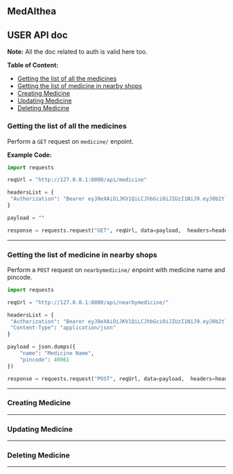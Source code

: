 ## MedAlthea

## USER API doc

**Note:** All the doc related to auth is valid here too.

**Table of Content:**

  - [Getting the list of all the medicines](#getting-the-list-of-all-the-medicines)
  - [Getting the list of medicine in nearby shops](#getting-the-list-of-medicine-in-nearby-shops)
  - [Creating Medicine](#creating-medicine)
  - [Updating Medicine](#updating-medicine)
  - [Deleting Medicine](#deleting-medicine)
### Getting the list of all the medicines

Perform a `GET` request on `medicine/` enpoint.

**Example Code:**

```python
import requests

reqUrl = "http://127.0.0.1:8000/api/medicine"

headersList = {
 "Authorization": "Bearer eyJ0eXAiOiJKV1QiLCJhbGciOiJIUzI1NiJ9.eyJ0b2tlbl90eXBlIjoiYWNjZXNzIiwiZXhwIjoxNjQ1NDY0NzcwLCJpYXQiOjE2NDU0NjI5NzAsImp0aSI6IjRhM2U5N2VmZDdjODRkZGJiYThmNzJjYTlkMjczNWNmIiwidXNlcl9pZCI6OSwidXNlcm5hbWUiOiJBVW5pcXVlVXNlcm5tZU9mTWVkaWNhbFNob3BPd25lciIsImVtYWlsIjoiZXhhbXB3bGUyQGVtYWlsLmNvbSJ9.zcYpXu6phM1L-XXZpKWr6E_MgEDCmO_10-IiYr6h-Hg" 
}

payload = ""

response = requests.request("GET", reqUrl, data=payload,  headers=headersList)
```

____

### Getting the list of medicine in nearby shops

Perform a `POST` request on `nearbymedicine/` enpoint with medicine name and pincode.

```python
import requests

reqUrl = "http://127.0.0.1:8000/api/nearbymedicine/"

headersList = {
 "Authorization": "Bearer eyJ0eXAiOiJKV1QiLCJhbGciOiJIUzI1NiJ9.eyJ0b2tlbl90eXBlIjoiYWNjZXNzIiwiZXhwIjoxNjQ1NDY0NzcwLCJpYXQiOjE2NDU0NjI5NzAsImp0aSI6IjRhM2U5N2VmZDdjODRkZGJiYThmNzJjYTlkMjczNWNmIiwidXNlcl9pZCI6OSwidXNlcm5hbWUiOiJBVW5pcXVlVXNlcm5tZU9mTWVkaWNhbFNob3BPd25lciIsImVtYWlsIjoiZXhhbXB3bGUyQGVtYWlsLmNvbSJ9.zcYpXu6phM1L-XXZpKWr6E_MgEDCmO_10-IiYr6h-Hg",
 "Content-Type": "application/json" 
}

payload = json.dumps({
    "name": "Medicine Name",
    "pincode": 40061
})

response = requests.request("POST", reqUrl, data=payload,  headers=headersList)


```

___

### Creating Medicine

____

### Updating Medicine

____

### Deleting Medicine

____




